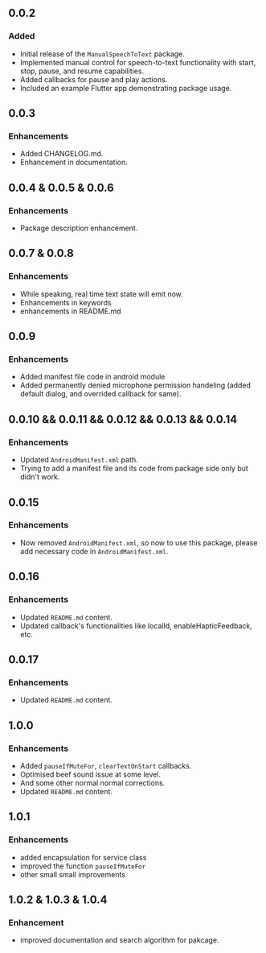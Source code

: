 ## 0.0.2

### Added

- Initial release of the `ManualSpeechToText` package.
- Implemented manual control for speech-to-text functionality with start, stop, pause, and resume capabilities.
- Added callbacks for pause and play actions.
- Included an example Flutter app demonstrating package usage.

## 0.0.3

### Enhancements

- Added CHANGELOG.md.
- Enhancement in documentation.

## 0.0.4 & 0.0.5 & 0.0.6

### Enhancements

- Package description enhancement.

## 0.0.7 & 0.0.8

### Enhancements

- While speaking, real time text state will emit now.
- Enhancements in keywords
- enhancements in README.md

## 0.0.9

### Enhancements

- Added manifest file code in android module
- Added permanently denied microphone permission handeling (added default dialog, and overrided callback for same).

## 0.0.10 && 0.0.11 && 0.0.12 && 0.0.13 && 0.0.14

### Enhancements

- Updated `AndroidManifest.xml` path.
- Trying to add a manifest file and its code from package side only but didn't work.

## 0.0.15

### Enhancements

- Now removed `AndroidManifest.xml`, so now to use this package, please add necessary code in `AndroidManifest.xml`.

## 0.0.16

### Enhancements

- Updated `README.md` content.
- Updated callback's functionalities like localId, enableHapticFeedback, etc.

## 0.0.17

### Enhancements

- Updated `README.md` content.

## 1.0.0

### Enhancements

- Added `pauseIfMuteFor`, `clearTextOnStart` callbacks.
- Optimised beef sound issue at some level.
- And some other normal normal corrections.
- Updated `README.md` content.


## 1.0.1

### Enhancements
- added encapsulation for service class
- improved the function `pauseIfMuteFor`
- other small small improvements

## 1.0.2 & 1.0.3 & 1.0.4

### Enhancement
- improved documentation and search algorithm for pakcage.
